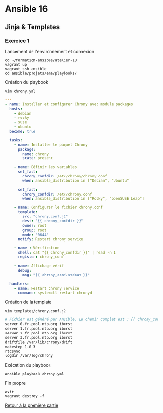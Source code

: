 # Ansible 16
## Jinja & Templates
### Exercice 1
Lancement de l'environnement et connexion
```console
cd ~/formation-ansible/atelier-18
vagrant up
vagrant ssh ansible
cd ansible/projets/ema/playbooks/
```

Création du playbook
```console
vim chrony.yml
```
```yml
---
- name: Installer et configurer Chrony avec module packages
  hosts:
    - debian
    - rocky
    - suse
    - ubuntu
  become: true

  tasks:
    - name: Installer le paquet Chrony
      package:
        name: chrony
        state: present

    - name: Définir les variables
      set_fact:
        chrony_confdir: /etc/chrony/chrony.conf
        when: ansible_distribution in ["Debian", "Ubuntu"]

      set_fact:
        chrony_confdir: /etc/chrony.conf
        when: ansible_distribution in ["Rocky", "openSUSE Leap"]

    - name: Configurer le fichier chrony.conf
      template:
        src: "chrony.conf.j2"
        dest: "{{ chrony_confdir }}"
        owner: root
        group: root
        mode: '0644'
      notify: Restart chrony service

    - name : Vérification
      shell: cat "{{ chrony_confdir }}" | head -n 1
      register: chrony_conf

    - name: Affichage vérif
      debug:
        msg: "{{ chrony_conf.stdout }}"

  handlers:
    - name: Restart chrony service
      command: systemctl restart chronyd
```

Création de la template
```console
vim templates/chrony.conf.j2
```
```bash
# Fichier est généré par Ansible. Le chemin complet est : {{ chrony_confdir }}
server 0.fr.pool.ntp.org iburst
server 1.fr.pool.ntp.org iburst
server 2.fr.pool.ntp.org iburst
server 3.fr.pool.ntp.org iburst
driftfile /var/lib/chrony/drift
makestep 1.0 3
rtcsync
logdir /var/log/chrony
```

Exécution du playbook
```console
ansible-playbook chrony.yml
```

Fin propre
```console
exit
vagrant destroy -f
```

[Retour à la première partie](https://github.com/Thecoolmagnet/formation-ansible-ema/blob/main/Ansible_3/Ansible_3.1.md)

